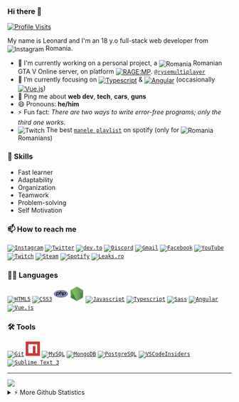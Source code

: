 ### Hi there 👋

[![Profile Visits](https://badges.pufler.dev/visits/LeonardSSH/LeonardSSH?style=flat-square&color=c3002f)](https://pufler.dev/git-badges/)

My name is Leonard and I'm an 18 y.o full-stack web developer from <img src="https://github.com/LeonardSSH/LeonardSSH/blob/master/romania.png" alt="Instagram" width="26" align="center"> Romania.

- 🏢 I'm currently working on a personal project, a <img src="https://github.com/LeonardSSH/LeonardSSH/blob/master/romania.png" alt="Romania" width="26" align="center"> Romanian GTA V Online server, on platform [<img src="https://github.com/LeonardSSH/LeonardSSH/blob/master/ragemp.png" alt="RAGE:MP" width="20" align="center">][RAGEMP]. [`@rysemultiplayer`]
- 🌱 I’m currently focusing on [<img src="https://github.com/LeonardSSH/LeonardSSH/blob/master/typescript.svg" alt="Typescript" width="26" align="center">][TS] & [<img src="https://github.com/LeonardSSH/LeonardSSH/blob/master/angular.svg" alt="Angular" width="28" align="center">][Angular] (occasionally [<img src="https://github.com/LeonardSSH/LeonardSSH/blob/master/vue.svg" alt="Vue.js" width="26" align="center">][Vue.js])
- 💬 Ping me about **web dev**, **tech**, **cars**, **guns**
- 😄 Pronouns: **he/him**
- ⚡️ Fun fact: *There are two ways to write error-free programs; only the third one works.*
- <img src="https://github.com/LeonardSSH/LeonardSSH/blob/master/spotify.svg" alt="Twitch" width="24" align="center"> The best [`manele playlist`] on spotify (only for <img src="https://github.com/LeonardSSH/LeonardSSH/blob/master/romania.png" alt="Romania" width="26" align="center"> Romanians)

<!--   - A multi purpose, open source [<img src="https://github.com/LeonardSSH/LeonardSSH/blob/master/discord.svg" alt="Discord" width="26" align="center">][`discord`] bot. You can find all related repos [`@TheValetBot`]. -->

<!--
#### 🥅 2020 Goals: 
   - [ ] Contribute more to Open Source projects
   - [ ] Make my own framework for the [`@TheValetBot`]
   - [ ] Finish [`@TheValetBot`] 😂
   - [ ] Learn [<img src="https://github.com/LeonardSSH/LeonardSSH/blob/master/typescript.svg" alt="Typescript" width="26" align="center">][TS] & [<img src="https://github.com/LeonardSSH/LeonardSSH/blob/master/angular.svg" alt="Angular" width="32" align="center">][Angular]
   - [ ] Learn more about API
   - [ ] Make the basic systems required for the GTA V Server [`@rysemultiplayer`]
-->
   
### 🌟 Skills
   - Fast learner
   - Adaptability
   - Organization
   - Teamwork
   - Problem-solving
   - Self Motivation

### 📫 How to reach me
<code>[<img src="https://github.com/LeonardSSH/LeonardSSH/blob/master/instagram.svg" alt="Instagram" width="32px">][Instagram]</code>
<code>[<img src="https://github.com/LeonardSSH/LeonardSSH/blob/master/twitter.svg" alt="Twitter" width="32">][Twitter]</code>
<code>[<img src="https://practicaldev-herokuapp-com.freetls.fastly.net/assets/devlogo-pwa-512.png" alt="dev.to" width="32">][DevTo]</code>
<code>[<img src="https://github.com/LeonardSSH/LeonardSSH/blob/master/discord.svg" alt="Discord" width="32">][Discord]</code>
<code>[<img src="https://github.com/LeonardSSH/LeonardSSH/blob/master/gmail.svg" alt="Gmail" width="32">][Gmail]</code>
<code>[<img src="https://github.com/LeonardSSH/LeonardSSH/blob/master/facebook.svg" alt="Facebook" width="32">][Facebook]</code>
<code>[<img src="https://github.com/LeonardSSH/LeonardSSH/blob/master/youtube.svg" alt="YouTube" width="32">][YouTube]</code>
<code>[<img src="https://github.com/LeonardSSH/LeonardSSH/blob/master/twitch.svg" alt="Twitch" width="32">][Twitch]</code>
<code>[<img src="https://github.com/LeonardSSH/LeonardSSH/blob/master/steam.svg" alt="Steam" width="32">][Steam]</code>
<code>[<img src="https://github.com/LeonardSSH/LeonardSSH/blob/master/spotify.svg" alt="Spotify" width="32">][Spotify]</code>
<code>[<img src="https://github.com/LeonardSSH/LeonardSSH/blob/master/leaks-logo.png" alt="Leaks.ro" width="30">][Leaks-Profile]</code>

### 👨‍💻 Languages
<code>[<img src="https://github.com/LeonardSSH/LeonardSSH/blob/master/html5.svg" alt="HTML5" width="36">][HTML5]</code>
<code>[<img src="https://github.com/LeonardSSH/LeonardSSH/blob/master/css3.svg" alt="CSS3" width="36">][CSS3]</code>
<code>[<img src="https://raw.githubusercontent.com/github/explore/ccc16358ac4530c6a69b1b80c7223cd2744dea83/topics/php/php.png" alt="PHP" width="32">][PHP]</code>
<code>[<img src="https://raw.githubusercontent.com/github/explore/80688e429a7d4ef2fca1e82350fe8e3517d3494d/topics/nodejs/nodejs.png" alt="Node.js" width="32">][Node.js]</code>
<code>[<img src="https://github.com/LeonardSSH/LeonardSSH/blob/master/javascript.svg" alt="Javascript" width="36">][JS]</code>
<code>[<img src="https://github.com/LeonardSSH/LeonardSSH/blob/master/typescript.svg" alt="Typescript" width="36">][TS]</code>
<code>[<img src="https://github.com/LeonardSSH/LeonardSSH/blob/master/sass.svg" alt="Sass" width="36">][Sass]</code>
<code>[<img src="https://github.com/LeonardSSH/LeonardSSH/blob/master/angular.svg" alt="Angular" width="38">][Angular]</code>
<code>[<img src="https://github.com/LeonardSSH/LeonardSSH/blob/master/vue.svg" alt="Vue.js" width="36">][Vue.js]</code>

### 🛠️ Tools
<code>[<img src="https://github.com/LeonardSSH/LeonardSSH/blob/master/git.svg" alt="Git" width="36">][Git]</code>
<code>[<img src="https://raw.githubusercontent.com/github/explore/80688e429a7d4ef2fca1e82350fe8e3517d3494d/topics/npm/npm.png" alt="Node Package Manager" width="32">][npm]</code>
<code>[<img src="https://i.imgur.com/SrEvsTW.png" alt="MySQL" width="32">][MySQL]</code>
<code>[<img src="https://github.com/LeonardSSH/LeonardSSH/blob/master/mongodb.svg" alt="MongoDB" width="32">][MongoDB]</code>
<code>[<img src="https://github.com/LeonardSSH/LeonardSSH/blob/master/postgresql.svg" alt="PostgreSQL" width="32">][PostgreSQL]</code>
<code>[<img src="https://github.com/LeonardSSH/LeonardSSH/blob/master/vscodeinsiders.svg" alt="VSCodeInsiders" width="32">][VSCode Insiders]</code>
<code>[<img src="https://github.com/LeonardSSH/LeonardSSH/blob/master/sublimetext.svg" alt="Sublime Text 3" width="32">][Sublime Text 3]</code>

<hr>

<a href="https://github.com/leonardssh">
	<img src="https://github-readme-stats-eight-theta.vercel.app/api?username=leonardssh&show_icons=true&include_all_commits=true&count_private=true&bg_color=1c1c1c&hide_border=true&text_color=ffffff&title_color=c3002f&icon_color=c3002f" />
</a>

<details>
   <summary>⚡ More Github Statistics</summary>
   
   <br>
   
<!--START_SECTION:waka-->
**🐱 My Github Data** 

> 🏆 1,694 Contributions in the Year 2020
 > 
> 📦 51.6 kB Used in Github's Storage 
 > 
> 💼 Opted to Hire
 > 
> 📜 10 Public Repositories
 > 
> 🔑 9 Private Repositories 

**I'm an Early 🐤** 

```text
🌞 Morning    119 commits    ███░░░░░░░░░░░░░░░░░░░░░░   12.02% 
🌆 Daytime    459 commits    ███████████░░░░░░░░░░░░░░   46.36% 
🌃 Evening    356 commits    █████████░░░░░░░░░░░░░░░░   35.96% 
🌙 Night      56 commits     █░░░░░░░░░░░░░░░░░░░░░░░░   5.66%

```
📅 **I'm Most Productive on Thursday** 

```text
Monday       96 commits     ██░░░░░░░░░░░░░░░░░░░░░░░   9.7% 
Tuesday      131 commits    ███░░░░░░░░░░░░░░░░░░░░░░   13.23% 
Wednesday    170 commits    ████░░░░░░░░░░░░░░░░░░░░░   17.17% 
Thursday     220 commits    █████░░░░░░░░░░░░░░░░░░░░   22.22% 
Friday       94 commits     ██░░░░░░░░░░░░░░░░░░░░░░░   9.49% 
Saturday     203 commits    █████░░░░░░░░░░░░░░░░░░░░   20.51% 
Sunday       76 commits     ██░░░░░░░░░░░░░░░░░░░░░░░   7.68%

```


📊 **This Week I Spent My Time On** 

```text
💬 Programming Languages: 
JSON                     2 hrs 51 mins       ████░░░░░░░░░░░░░░░░░░░░░   19.36% 
Bash                     2 hrs 35 mins       ████░░░░░░░░░░░░░░░░░░░░░   17.56% 
YAML                     2 hrs 31 mins       ████░░░░░░░░░░░░░░░░░░░░░   17.06% 
Stylus                   1 hr 44 mins        ███░░░░░░░░░░░░░░░░░░░░░░   11.77% 
Vue.js                   1 hr 25 mins        ██░░░░░░░░░░░░░░░░░░░░░░░   9.69%

🔥 Editors: 
VS Code                  14 hrs 46 mins      █████████████████████████   100.0%

💻 Operating System: 
Windows                  14 hrs 46 mins      █████████████████████████   100.0%

```

**I Mostly Code in CSS** 

```text
CSS                      4 repos             █████████░░░░░░░░░░░░░░░░   36.36% 
JavaScript               3 repos             ██████░░░░░░░░░░░░░░░░░░░   27.27% 
TypeScript               2 repos             ████░░░░░░░░░░░░░░░░░░░░░   18.18% 
HTML                     1 repos             ██░░░░░░░░░░░░░░░░░░░░░░░   9.09% 
TSQL                     1 repos             ██░░░░░░░░░░░░░░░░░░░░░░░   9.09%

```



<!--END_SECTION:waka-->

</details>

<!--START_SECTION:links-->

[`discord`]:               https://discord.com/

[`@TheValetBot`]:          https://github.com/TheValetBot

[RAGEMP]:                  https://rage.mp/
[`@rysemultiplayer`]:      https://github.com/rysemultiplayer


[Instagram]:               https://www.instagram.com/leonardssh22/
[Twitter]:                 https://twitter.com/leonardssh_22
[DevTo]:                   https://dev.to/leonardssh
[Discord]:                 https://discord.com/users/290131759159443457
[Gmail]:                   mailto:contact@leonard.pw
[Facebook]:                https://www.facebook.com/leonardssh22
[YouTube]:                 https://www.youtube.com/LeonardSSH
[Twitch]:                  https://www.twitch.tv/leonardssh22
[Steam]:                   https://steamcommunity.com/id/leonardssh/
[Spotify]:                 https://open.spotify.com/user/dwte9evqj8dph3ke924c7olpt

[HTML5]:                   https://developer.mozilla.org/en-US/docs/Web/HTML
[CSS3]:                    https://developer.mozilla.org/en-US/docs/Web/CSS
[PHP]:                     https://www.php.net/
[Node.js]:                 https://nodejs.org/en/
[JS]:                      https://developer.mozilla.org/en-US/docs/Web/JavaScript
[TS]:                      https://www.typescriptlang.org/
[Sass]:                    https://sass-lang.com/
[Vue.js]:                  https://vuejs.org/
[Angular]:                 https://angular.io/

[Git]:                     https://git-scm.com/
[npm]:                     https://npmjs.com
[MySQL]:                   https://www.mysql.com/
[MongoDB]:                 https://www.mongodb.com/
[PostgreSQL]:              https://www.postgresql.org/
[VSCode Insiders]:         https://code.visualstudio.com/insiders/
[Sublime Text 3]:          https://www.sublimetext.com/

[`manele playlist`]:       https://open.spotify.com/playlist/329xtb1CReijERQqI6dJCV?si=Lhlzc7MGT2yTmI4V46tarA
[Leaks-Profile]:           https://www.leaks.ro/profile/8-leonard/

<!--END_SECTION:links-->
